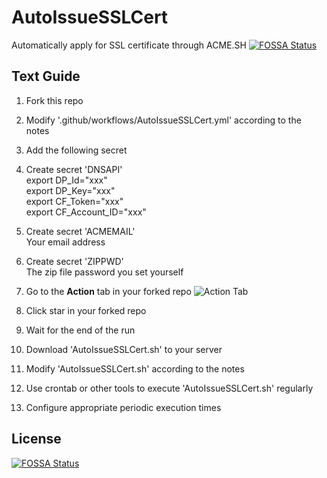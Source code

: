 # AutoIssueSSLCert
Automatically apply for SSL certificate through ACME.SH
[![FOSSA Status](https://app.fossa.com/api/projects/git%2Bgithub.com%2FYuitwork%2FAutoIssueSSLCert.svg?type=shield)](https://app.fossa.com/projects/git%2Bgithub.com%2FYuitwork%2FAutoIssueSSLCert?ref=badge_shield)
## Text Guide

1. Fork this repo
1. Modify '.github/workflows/AutoIssueSSLCert.yml' according to the notes
1. Add the following secret
1. Create secret 'DNSAPI'  
export DP_Id="xxx"  
export DP_Key="xxx"  
export CF_Token="xxx"  
export CF_Account_ID="xxx"  
1. Create secret 'ACMEMAIL'  
Your email address  
1. Create secret 'ZIPPWD'  
The zip file password you set yourself  
1. Go to the **Action** tab in your forked repo
    ![Action Tab](https://docs.github.com/assets/images/help/repository/actions-tab.png)
1. Click star in your forked repo
1. Wait for the end of the run

1. Download 'AutoIssueSSLCert.sh' to your server
1. Modify 'AutoIssueSSLCert.sh' according to the notes
1. Use crontab or other tools to execute 'AutoIssueSSLCert.sh' regularly
1. Configure appropriate periodic execution times


## License
[![FOSSA Status](https://app.fossa.com/api/projects/git%2Bgithub.com%2FYuitwork%2FAutoIssueSSLCert.svg?type=large)](https://app.fossa.com/projects/git%2Bgithub.com%2FYuitwork%2FAutoIssueSSLCert?ref=badge_large)
